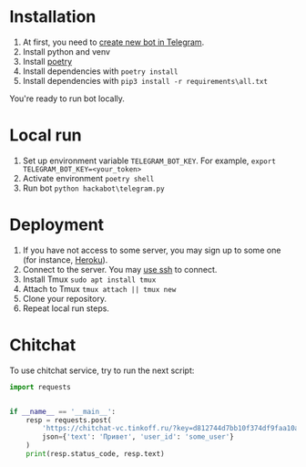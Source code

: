 # Installation
1. At first, you need to [create new bot in Telegram](https://core.telegram.org/bots#6-botfather).
2. Install python and venv
3. Install [poetry](https://python-poetry.org/docs/#installation)
4. Install dependencies with `poetry install`
5. Install dependencies with `pip3 install -r requirements\all.txt`

You're ready to run bot locally.

# Local run
1. Set up environment variable `TELEGRAM_BOT_KEY`.
   For example, `export TELEGRAM_BOT_KEY=<your_token>`
2. Activate environment `poetry shell`
3. Run bot `python hackabot\telegram.py`

# Deployment
1. If you have not access to some server, you may sign up to some one (for instance, [Heroku](https://www.heroku.com/)).
2. Connect to the server. You may [use ssh](https://phoenixnap.com/kb/ssh-to-connect-to-remote-server-linux-or-windows) to connect.
3. Install Tmux `sudo apt install tmux`
4. Attach to Tmux `tmux attach || tmux new`
5. Clone your repository.
5. Repeat local run steps.

# Chitchat
To use chitchat service, try to run the next script:
```python
import requests


if __name__ == '__main__':
    resp = requests.post(
        'https://chitchat-vc.tinkoff.ru/?key=d812744d7bb10f374df9faa10a146ebf',
        json={'text': 'Привет', 'user_id': 'some_user'}
    )
    print(resp.status_code, resp.text)
```
